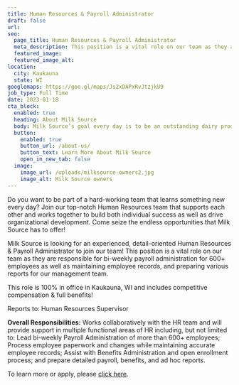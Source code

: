 ```yaml
---
title: Human Resources & Payroll Administrator
draft: false
url: 
seo:
  page_title: Human Resources & Payroll Administrator
  meta_description: This position is a vital role on our team as they are responsible for bi-weekly payroll administration for 600+ employees as well as maintaining employee records and preparing various reports for our management team. This role is 100% in office in Kaukauna, WI and includes competitive compensation & full benefits!
  featured_image: 
  featured_image_alt:
location:
  city: Kaukauna
  state: WI
googlemaps: https://goo.gl/maps/Js2xDAPxRvJtzjkU9
job_type: Full Time
date: 2023-01-18
cta_block:
  enabled: true
  heading: About Milk Source
  body: Milk Source’s goal every day is to be an outstanding dairy producer through quality care of animals, sustainable practices, environmental accountability and constant attention to detail. We are proud of our honest and considerate work force, and have earned a reputation as an outstanding place to work.
  button:
    enabled: true
    button_url: /about-us/
    button_text: Learn More About Milk Source
    open_in_new_tab: false
  image:
    image_url: /uploads/milksource-owners2.jpg
    image_alt: Milk Source owners
---
```


Do you want to be part of a hard-working team that learns something new every day? Join our top-notch Human Resources team that supports each other and works together to build both individual success as well as drive organizational development. Come seize the endless opportunities that Milk Source has to offer!

Milk Source is looking for an experienced, detail-oriented Human Resources & Payroll Administrator to join our team! This position is a vital role on our team as they are responsible for bi-weekly payroll administration for 600+ employees as well as maintaining employee records, and preparing various reports for our management team.

This role is 100% in office in Kaukauna, WI and includes competitive compensation & full benefits!

Reports to: Human Resources Supervisor

**Overall Responsibilities:** Works collaboratively with the HR team and will provide support in multiple functional areas of HR including, but not limited to: Lead bi-weekly Payroll Administration of more than 600+ employees; Process employee paperwork and changes while maintaining accurate employee records; Assist with Benefits Administration and open enrollment process; and prepare detailed payroll, benefits, and ad hoc reports.

To learn more or apply, please [click here](https://www.indeed.com/job/human-resourcespayroll-administrator-87b5f01a54fbfd5d).